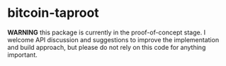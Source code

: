# bitcoin-taproot

**WARNING** this package is currently in the proof-of-concept stage.  I welcome API discussion and suggestions to improve the implementation and build approach, but please do not rely on this code for anything important.
